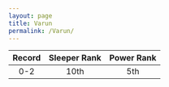 ```yaml
---
layout: page
title: Varun
permalink: /Varun/
---
```


Record | Sleeper Rank | Power Rank               
:--: | :--: | :--:
0-2 | 10th | 5th   
